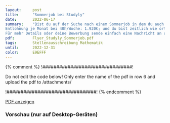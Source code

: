 ```yaml
---
layout:     post
title:      "Sommerjob bei Studyly"
date:       2022-06-17
summary:    "Bist du auf der Suche nach einem Sommerjob in dem du auch andere von Mathematik begeistern und deine an der Uni erworbenen Fähigkeiten einsetzen kannst? Dann bist du bei uns richtig! Wir suchen nach Unterstützung im Redaktionsteam für unsere Mathematik-Lernapp Studyly! :) Damit bist du aktiv daran beteiligt, Digitalisierung an die Schulen und Schüler:innen mehr Spaß an Mathe zu bringen! Konkret suchen wir Studierende, die Freude daran haben Übungsaufgaben für unsere App auszuarbeiten und mit hilfreichen Hinweisen und Lösungswegen zu versehen.
Entlohnung je Monat bei 40h/Woche: 1.920€; und du bist zeitlich wie örtlich flexibel und kannst dir die Arbeit selbst einteilen!
Für mehr Details oder deine Bewerbung sende einfach eine Nachricht an uns unter: jobs@studyly.com"
pdf:        Flyer_Studyly_Sommerjob.pdf
tags:       Stellenausschreibung Mathematik
until:		2022-12-31
color:      E9EFFF
---
```


{% comment %}
!################################!

Do not edit the code below! Only enter the name of the pdf in row 6 and upload the pdf to /attachments/

!################################!
{% endcomment %}

<a class="btn btn-primary" href="{{ site.url }}/attachments/{{page.pdf}}">PDF anzeigen</a>

<h3>Vorschau (nur auf Desktop-Geräten)</h3>
<div class="d-none d-sm-block">
    <object data="{{ site.url }}/attachments/{{page.pdf}}" width="100%" height="1010" type='application/pdf'>
    </object>
</div>
